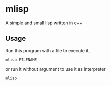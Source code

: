 # mlisp
A simple and small lisp written in c++

## Usage

Run this program with a file to execute it,

```
mlisp FILENAME
```

or run it without argument to use it as interpreter

```
mlisp
```
